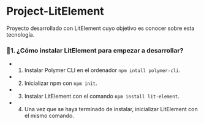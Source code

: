 # Project-LitElement

Proyecto desarrollado con LitElement cuyo objetivo es conocer sobre esta tecnología.

### 📍1. ¿Cómo instalar LitElement para empezar a desarrollar?

- 1. Instalar Polymer CLI en el ordenador `npm intall polymer-cli`.
- 2. Inicializar npm con `npm init`.
- 3. Instalar LitElement con el comando `npm install lit-element`.
- 4. Una vez que se haya terminado de instalar, inicializar LitElement con el mismo comando.

